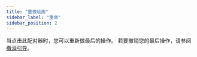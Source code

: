 ```yaml
---
title: "重做绘画"
sidebar_label: "重做"
sidebar_position: 2
---
```


当点击此配对器时，您可以重新做最后的操作。 若要撤销您的最后操作，请参阅 [撤消引导](undo)。
